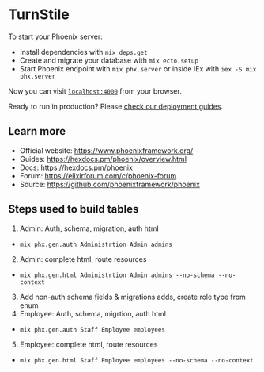 # TurnStile

To start your Phoenix server:

  * Install dependencies with `mix deps.get`
  * Create and migrate your database with `mix ecto.setup`
  * Start Phoenix endpoint with `mix phx.server` or inside IEx with `iex -S mix phx.server`

Now you can visit [`localhost:4000`](http://localhost:4000) from your browser.

Ready to run in production? Please [check our deployment guides](https://hexdocs.pm/phoenix/deployment.html).

## Learn more

  * Official website: https://www.phoenixframework.org/
  * Guides: https://hexdocs.pm/phoenix/overview.html
  * Docs: https://hexdocs.pm/phoenix
  * Forum: https://elixirforum.com/c/phoenix-forum
  * Source: https://github.com/phoenixframework/phoenix


## Steps used to build tables

1. Admin: Auth, schema, migration, auth html 
  - `mix phx.gen.auth Administrtion Admin admins`  
2. Admin: complete html, route resources 
  - `mix phx.gen.html Administrtion Admin admins --no-schema --no-context`
3. Add non-auth schema fields & migrations adds, create role type from enum
4. Employee: Auth, schema, migrtion, auth html 
  - `mix phx.gen.auth Staff Employee employees`
5. Employee: complete html, route resources 
  - `mix phx.gen.html Staff Employee employees --no-schema --no-context`
